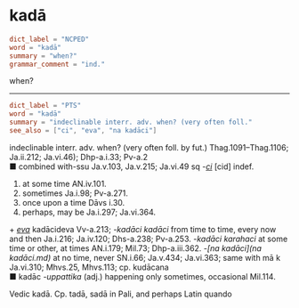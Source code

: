 # kadā

``` toml
dict_label = "NCPED"
word = "kadā"
summary = "when?"
grammar_comment = "ind."
```

when?

--------------------

``` toml
dict_label = "PTS"
word = "kadā"
summary = "indeclinable interr. adv. when? (very often foll."
see_also = ["ci", "eva", "na kadāci"]
```

indeclinable interr. adv. when? (very often foll. by fut.) Thag.1091–Thag.1106; Ja.ii.212; Ja.vi.46); Dhp\-a.i.33; Pv\-a.2  
■ combined with\-ssu Ja.v.103, Ja.v.215; Ja.vi.49 sq *\-[ci](ci.md)* [cid] indef.

1. at some time AN.iv.101.
2. sometimes Ja.i.98; Pv\-a.271.
3. once upon a time Dāvs i.30.
4. perhaps, may be Ja.i.297; Ja.vi.364.

\+ *[eva](eva.md)* kadācideva Vv\-a.213; *\-kadāci kadāci* from time to time, every now and then Ja.i.216; Ja.iv.120; Dhs\-a.238; Pv\-a.253. *\-kadāci karahaci* at some time or other, at times AN.i.179; Mil.73; Dhp\-a.iii.362. *\-[na kadāci](na kadāci.md)* at no time, never SN.i.66; Ja.v.434; Ja.vi.363; same with mā k Ja.vi.310; Mhvs.25, Mhvs.113; cp. kudācana  
■ kadāc *\-uppattika* (adj.) happening only sometimes, occasional Mil.114.

Vedic kadā. Cp. tadā, sadā in Pali, and perhaps Latin quando

